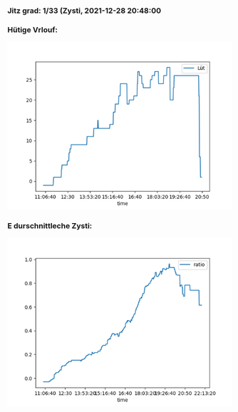 ### Jitz grad: 1/33 (Zysti, 2021-12-28 20:48:00

### Hütige Vrlouf:
![Graph](Today.png)

### E durschnittleche Zysti:
![Graph](Zysti.png)